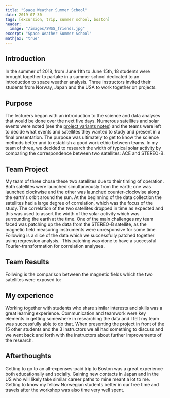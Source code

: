 ```yaml
---
title: "Space Weather Summer School"
date: 2019-07-30
tags: [excursion, trip, summer school, boston]
header:
  image: "/images/SWSS_friends.jpg"
excerpt: "Space Weather Summer School"
mathjax: "true"
---
```

## Introduction
In the summer of 2018, from June 11th to June 15th, 18 students were brought together to partake in a summer school dedicated to an introduction to space weather analysis. Three instructors invited their students from Norway, Japan and the USA to work together on projects.

## Purpose
The lecturers began with an introduction to the science and data analyses that would be done over the next five days. Numerous satellites and solar events were noted (see the [project variants notes](https://github.com/steinnhauser/SWSS-Boston-2018/blob/master/Project_Variants.txt)) and the teams were left to decide what events and satellites they wanted to study and present in a final presentation. The purpose was ultimately to get to know the science methods better and to establish a good work ethic between teams. In my team of three, we decided to research the width of typical solar activity by comparing the correspondence between two satellites: ACE and STEREO-B.

## Team Project
My team of three chose these two satellites due to their timing of operation. Both satellites were launched simultaneously from the earth; one was launched clockwise and the other was launched counter-clockwise along the earth's orbit around the sun. At the beginning of the data collection the satellites had a large degree of correlation, which was the focus of the study. The correlation of the two satellites dropped in time as expected and this was used to assert the width of the solar activity which was surrounding the earth at the time. One of the main challenges my team faced was patching up the data from the STEREO-B satellite, as the magnetic field measuring instruments were unresponsive for some time. Following is a slice of the data which we successfully patched together using regression analysis.
<img src="{{ site.url }}{{ site.baseurl }}/images/SWSS_Regression-Bfields.png" alt="">
This patching was done to have a successful Fourier-transformation for correlation analyses.

## Team Results
Follwing is the comparison between the magnetic fields which the two satellites were exposed to:
<img src="{{ site.url }}{{ site.baseurl }}/images/SWSS_Comparison-Bfields.png" alt="">

## My experience
Working together with students who share similar interests and skills was a great learning experience. Communication and teamwork were key elements in getting somewhere in researching the data and I felt my team was successfully able to do that. When presenting the project in front of the 15 other students and the 3 instructors we all had something to discuss and we went back and forth with the instructors about further improvements of the research.

## Afterthoughts
Getting to go to an all-expenses-paid trip to Boston was a great experience both educationally and socially. Gaining new contacts in Japan and in the US who will likely take similar career paths to mine meant a lot to me. Getting to know my fellow Norwegian students better in our free time and travels after the workshop was also time very well spent.
